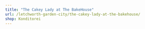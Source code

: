 ```yaml
---
title: "The Cakey Lady at The BakeHouse"
url: /letchworth-garden-city/the-cakey-lady-at-the-bakehouse/
shop: Konditorei
---
```

